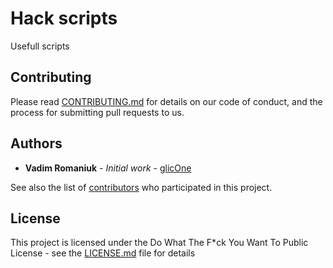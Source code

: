 # Hack scripts
Usefull scripts

## Contributing

Please read [CONTRIBUTING.md](CONTRIBUTING.md) for details on our code of conduct, and the process for submitting pull requests to us.

## Authors

* **Vadim Romaniuk** - *Initial work* - [glicOne](https://github.com/RomaniukVadim)

See also the list of [contributors](https://github.com/RomaniukVadim/hack_scripts/contributors) who participated in this project.

## License

This project is licensed under the Do What The F*ck You Want To Public License - see the [LICENSE.md](LICENSE.md) file for details

